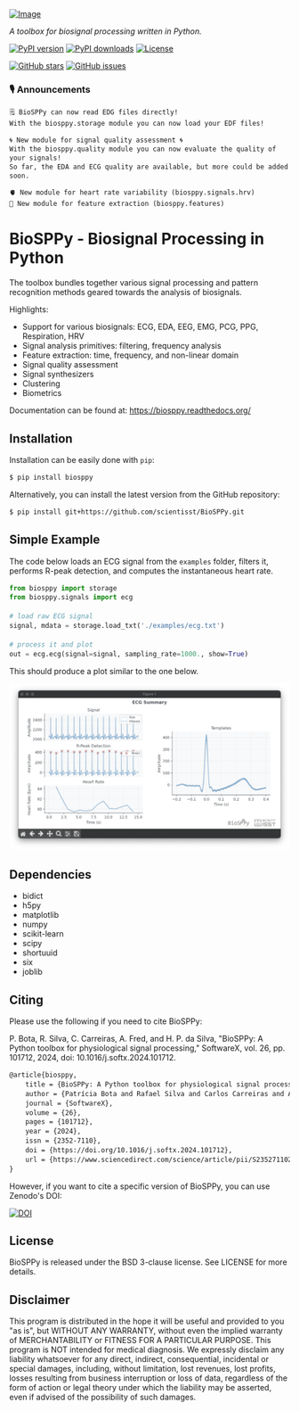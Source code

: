 <a href="https://biosppy.readthedocs.org/">
<picture>
  <source media="(prefers-color-scheme: light)" srcset="docs/logo/logo_400.png">
  <source media="(prefers-color-scheme: dark)" srcset="docs/logo/logo_inverted_400.png">
  <img alt="Image" title="I know you're listening! - xkcd.com/525">
</picture>
</a>

*A toolbox for biosignal processing written in Python.*

[![PyPI version](https://badgen.net/pypi/v/biosppy)](https://pypi.org/project/biosppy/)
[![PyPI downloads](https://badgen.net/pypi/dm/biosppy/?color=blue)](https://pypi.org/project/biosppy/)
[![License](https://badgen.net/pypi/license/biosppy?color=grey)](https://github.com/scientisst/BioSPPy/blob/main/LICENSE)

[![GitHub stars](https://badgen.net/github/stars/scientisst/BioSPPy?color=yellow)]()
[![GitHub issues](https://badgen.net/github/open-issues/scientisst/BioSPPy?color=cyan)](https://github.com/scientisst/BioSPPy/issues)


### 🎙️ Announcements
```
🗒️ BioSPPy can now read EDG files directly! 
With the biosppy.storage module you can now load your EDF files!
```
```
🌀 New module for signal quality assessment 🌀
With the biosppy.quality module you can now evaluate the quality of your signals!
So far, the EDA and ECG quality are available, but more could be added soon. 
```
```
🫀 New module for heart rate variability (biosppy.signals.hrv)
🎊 New module for feature extraction (biosppy.features)
```


# BioSPPy - Biosignal Processing in Python
The toolbox bundles together various signal processing and pattern recognition
methods geared towards the analysis of biosignals.

Highlights:

- Support for various biosignals: ECG, EDA, EEG, EMG, PCG, PPG, Respiration, HRV
- Signal analysis primitives: filtering, frequency analysis
- Feature extraction: time, frequency, and non-linear domain
- Signal quality assessment
- Signal synthesizers
- Clustering
- Biometrics

Documentation can be found at: <https://biosppy.readthedocs.org/>

## Installation

Installation can be easily done with `pip`:

```bash
$ pip install biosppy
```

Alternatively, you can install the latest version from the GitHub repository:

```bash
$ pip install git+https://github.com/scientisst/BioSPPy.git
```

## Simple Example

The code below loads an ECG signal from the `examples` folder, filters it,
performs R-peak detection, and computes the instantaneous heart rate.

```python
from biosppy import storage
from biosppy.signals import ecg

# load raw ECG signal
signal, mdata = storage.load_txt('./examples/ecg.txt')

# process it and plot
out = ecg.ecg(signal=signal, sampling_rate=1000., show=True)
```

This should produce a plot similar to the one below.

![ECG summary example](docs/images/ECG_summary.png)

## Dependencies

- bidict
- h5py
- matplotlib
- numpy
- scikit-learn
- scipy
- shortuuid
- six
- joblib

## Citing
Please use the following if you need to cite BioSPPy:

P. Bota, R. Silva, C. Carreiras, A. Fred, and H. P. da Silva, "BioSPPy: A Python toolbox for physiological signal processing," SoftwareX, vol. 26, pp. 101712, 2024, doi: 10.1016/j.softx.2024.101712.

```latex
@article{biosppy,
    title = {BioSPPy: A Python toolbox for physiological signal processing},
    author = {Patrícia Bota and Rafael Silva and Carlos Carreiras and Ana Fred and Hugo Plácido {da Silva}},
    journal = {SoftwareX},
    volume = {26},
    pages = {101712},
    year = {2024},
    issn = {2352-7110},
    doi = {https://doi.org/10.1016/j.softx.2024.101712},
    url = {https://www.sciencedirect.com/science/article/pii/S2352711024000839},
}
```

However, if you want to cite a specific version of BioSPPy, you can use Zenodo's DOI:

[![DOI](https://zenodo.org/badge/DOI/10.5281/zenodo.11048615.svg)](https://doi.org/10.5281/zenodo.11048615)


## License
BioSPPy is released under the BSD 3-clause license. See LICENSE for more details.

## Disclaimer

This program is distributed in the hope it will be useful and provided
to you "as is", but WITHOUT ANY WARRANTY, without even the implied
warranty of MERCHANTABILITY or FITNESS FOR A PARTICULAR PURPOSE. This
program is NOT intended for medical diagnosis. We expressly disclaim any
liability whatsoever for any direct, indirect, consequential, incidental
or special damages, including, without limitation, lost revenues, lost
profits, losses resulting from business interruption or loss of data,
regardless of the form of action or legal theory under which the
liability may be asserted, even if advised of the possibility of such
damages.
